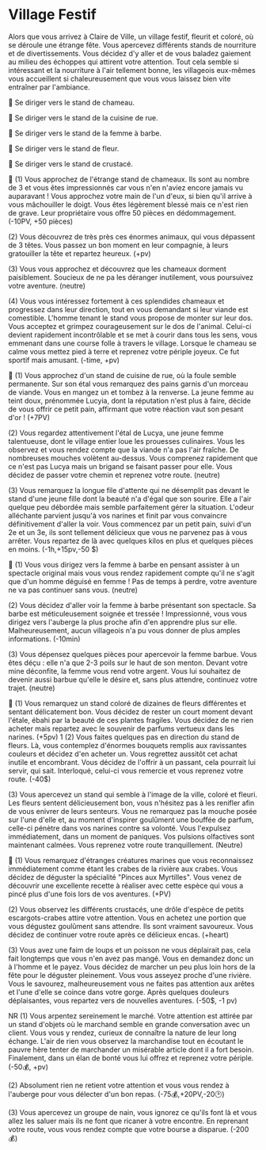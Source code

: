 # Village Festif
Alors que vous arrivez à Claire de Ville, un village festif, fleurit et coloré, où se déroule une étrange fête. Vous apercevez différents stands de nourriture et de divertissements. Vous décidez d'y aller et de vous baladez gaiement au milieu des échoppes qui attirent votre attention. Tout cela semble si intéressant et la nourriture à l'air tellement bonne, les villageois eux-mêmes vous accueillent si chaleureusement que vous vous laissez bien vite entraîner par l'ambiance.

🐫 Se diriger vers le stand de chameau.

🌭 Se diriger vers le stand de la cuisine de rue.

🧔 Se diriger vers le stand de la femme à barbe.

🌺 Se diriger vers le stand de fleur.

🦀 Se diriger vers le stand de crustacé.


🐫
(1) Vous approchez de l'étrange stand de chameaux. Ils sont au nombre de 3 et vous êtes impressionnés car vous n'en n'aviez encore jamais vu auparavant ! Vous approchez votre main de l'un d'eux, si bien qu'il arrive à vous mâchouiller le doigt. Vous êtes légèrement blessé mais ce n'est rien de grave. Leur propriétaire vous offre 50 pièces en dédommagement.
(-10PV, +50 pièces)

(2) Vous découvrez de très près ces énormes animaux, qui vous dépassent de 3 têtes. Vous passez un bon moment en leur compagnie, à leurs gratouiller la tête et repartez heureux. 
(+pv)

(3) Vous vous approchez et découvrez que les chameaux dorment paisiblement. Soucieux de ne pa les déranger inutilement, vous poursuivez votre aventure. 
(neutre)

(4) Vous vous intéressez fortement à ces splendides chameaux et progressez dans leur direction, tout en vous demandant si leur viande est comestible. L'homme tenant le stand vous propose de monter sur leur dos. Vous acceptez et grimpez courageusement sur le dos de l'animal. Celui-ci devient rapidement incontrôlable et se met à courir dans tous les sens, vous emmenant dans une course folle à travers le village. Lorsque le chameau se calme vous mettez pied à terre et reprenez votre périple joyeux. Ce fut sportif mais amusant. 
(-time, +pv)

🌭
(1) Vous approchez d'un stand de cuisine de rue, où la foule semble permanente. Sur son étal vous remarquez des pains garnis d'un morceau de viande. Vous en mangez un et tombez à la renverse. La jeune femme au teint doux, prénommée Lucyia, dont la réputation n'est plus à faire, décide de vous offrir ce petit pain, affirmant que votre réaction vaut son pesant d'or ! 
(+7PV)

(2) Vous regardez attentivement l'étal de Lucya, une jeune femme talentueuse, dont le village entier loue les prouesses culinaires. Vous les observez et vous rendez compte que la viande n'a pas l'air fraîche. De nombreuses mouches volètent au-dessus. Vous comprenez rapidement que ce n'est pas Lucya mais un brigand se faisant passer pour elle. Vous décidez de passer votre chemin et reprenez votre route. 
(neutre)

(3) Vous remarquez la longue file d'attente qui ne désemplit pas devant le stand d'une jeune fille dont la beauté n'a d'égal que son sourire. Elle a l'air quelque peu débordée mais semble parfaitement gérer la situation. L'odeur alléchante parvient jusqu'à vos narines et finit par vous convaincre définitivement d'aller la voir. Vous commencez par un petit pain, suivi d'un 2e et un 3e, ils sont tellement délicieux que vous ne parvenez pas à vous arrêter. Vous repartez de là avec quelques kilos en plus et quelques pièces en moins. 
(-1h,+15pv,-50 $)

🧔
(1) Vous vous dirigez vers la femme à barbe en pensant assister à un spectacle original mais vous vous rendez rapidement compte qu'il ne s'agit que d'un homme déguisé en femme ! Pas de temps à perdre, votre aventure ne va pas continuer sans vous. 
(neutre)

(2) Vous décidez d'aller voir la femme à barbe présentant son spectacle. Sa barbe est méticuleusement soignée et tressée ! Impressionné, vous vous dirigez vers l'auberge la plus proche afin d'en apprendre plus sur elle. Malheureusement, aucun villageois n'a pu vous donner de plus amples informations. 
(-10min)

(3) Vous dépensez quelques pièces pour apercevoir la femme barbue. Vous êtes déçu : elle n'a que 2-3 poils sur le haut de son menton. Devant votre mine déconfite, la femme vous rend votre argent. Vous lui souhaitez de devenir aussi barbue qu'elle le désire et, sans plus attendre, continuez votre trajet. 
(neutre)

🌺
(1) Vous remarquez un stand coloré de dizaines de fleurs différentes et sentant délicatement bon. Vous décidez de rester un court moment devant l'étale, ébahi par la beauté de ces plantes fragiles. Vous décidez de ne rien acheter mais repartez avec le souvenir de parfums vertueux dans les narines.
(+5pv)
1
(2) Vous faites quelques pas en direction du stand de fleurs. Là, vous contemplez d'énormes bouquets remplis aux ravissantes couleurs et décidez d'en acheter un. Vous regrettez aussitôt cet achat inutile et encombrant. Vous décidez de l'offrir à un passant, cela pourrait lui servir, qui sait. Interloqué, celui-ci vous remercie et vous reprenez votre route.
(-40$)

(3) Vous apercevez un stand qui semble à l'image de la ville, coloré et fleuri. Les fleurs sentent délicieusement bon, vous n'hésitez pas à les renifler afin de vous enivrer de leurs senteurs. Vous ne remarquez pas la mouche posée sur l'une d'elle et, au moment d'inspirer goulûment une bouffée de parfum, celle-ci pénètre dans vos narines contre sa volonté. Vous l'expulsez immédiatement, dans un moment de paniques. Vos pulsions olfactives sont maintenant calmées. Vous reprenez votre route tranquillement. 
(Neutre)

🦀
(1) Vous remarquez d'étranges créatures marines que vous reconnaissez immédiatement comme étant les crabes de la rivière aux crabes. Vous décidez de déguster la spécialité "Pinces aux Myrtilles". Vous venez de découvrir une excellente recette à réaliser avec cette espèce qui vous a pincé plus d'une fois lors de vos aventures. 
(+PV)

(2) Vous observez les différents crustacés, une drôle d'espèce de petits escargots-crabes attire votre attention. Vous en achetez une portion que vous dégustez goulûment sans attendre. Ils sont vraiment savoureux. Vous décidez de continuer votre route après ce délicieux encas. 
(+heart)

(3) Vous avez une faim de loups et un poisson ne vous déplairait pas, cela fait longtemps que vous n'en avez pas mangé. Vous en demandez donc un à l'homme et le payez. Vous décidez de marcher un peu plus loin hors de la fête pour le déguster pleinement. Vous vous asseyez proche d'une rivière. Vous le savourez, malheureusement vous ne faites pas attention aux arêtes et l'une d'elle se coince dans votre gorge. Après quelques douleurs déplaisantes, vous repartez vers de nouvelles aventures. 
(-50$, -1 pv)


NR
(1) Vous arpentez sereinement le marché. Votre attention est attirée par un stand d'objets où le marchand semble en grande conversation avec un client. Vous vous y rendez, curieux de connaître la nature de leur long échange. L'air de rien vous observez la marchandise tout en écoutant le pauvre hère tenter de marchander un misérable article dont il a fort besoin. Finalement, dans un élan de bonté vous lui offrez et reprenez votre périple. 
(-50💰, +pv)

(2) Absolument rien ne retient votre attention et vous vous rendez à l'auberge pour vous délecter d'un bon repas. 
(-75💰,+20PV,-20🕑)

(3) Vous apercevez un groupe de nain, vous ignorez ce qu'ils font là et vous allez les saluer mais ils ne font que ricaner à votre encontre. En reprenant votre route, vous vous rendez compte que votre bourse a disparue. 
(-200💰)
